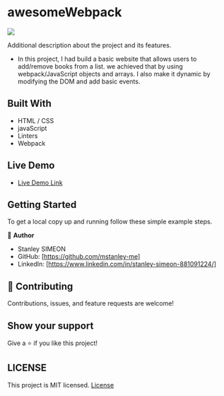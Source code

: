 # awesomeWebpack

![](https://img.shields.io/badge/Microverse-blueviolet)

Additional description about the project and its features.

- In this project, I had build a basic website that allows users to add/remove books from a list. we achieved that by using webpack/JavaScript objects and arrays. I also make it dynamic by modifying the DOM and add basic events.
## Built With

- HTML / CSS
- javaScript
- Linters
- Webpack

## Live Demo

- [Live Demo Link](https://mstanley-me.github.io/awesomePack/)


## Getting Started

To get a local copy up and running follow these simple example steps.

👤 **Author**
- Stanley SIMEON
- GitHub: [https://github.com/mstanley-me]
- LinkedIn: [https://www.linkedin.com/in/stanley-simeon-881091224/]

## 🤝 Contributing

Contributions, issues, and feature requests are welcome!

## Show your support

Give a ⭐️ if you like this project!
## LICENSE

This project is MIT licensed.
[License](https://github.com/mstanley-me/awesomePack/blob/main/LICENSE)